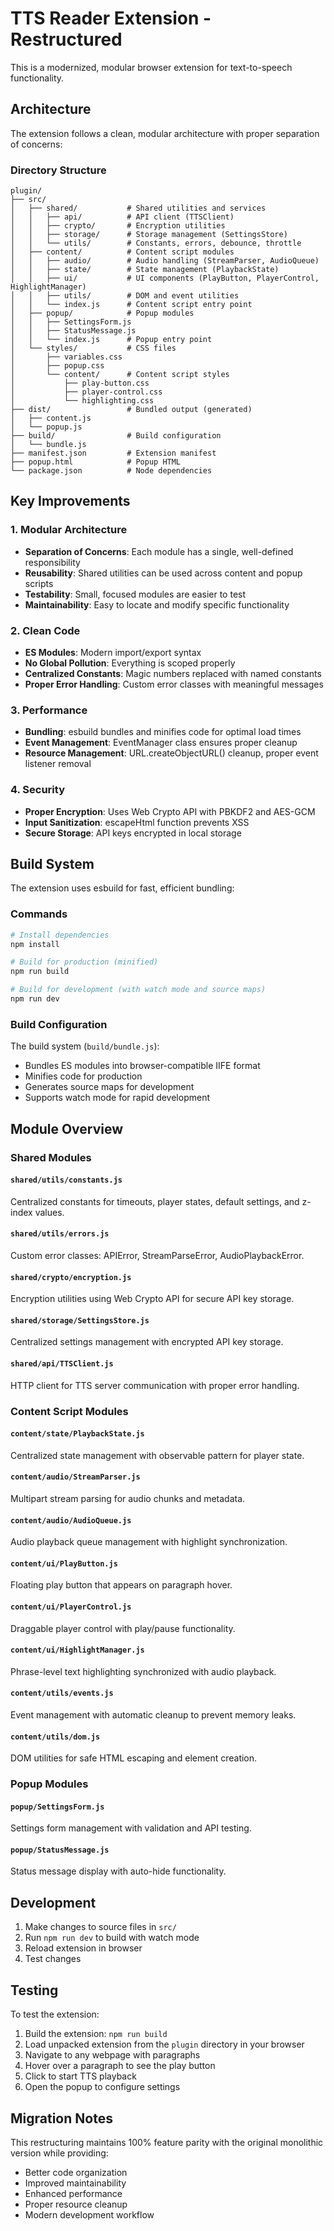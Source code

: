 # TTS Reader Extension - Restructured

This is a modernized, modular browser extension for text-to-speech functionality.

## Architecture

The extension follows a clean, modular architecture with proper separation of concerns:

### Directory Structure

```
plugin/
├── src/
│   ├── shared/           # Shared utilities and services
│   │   ├── api/          # API client (TTSClient)
│   │   ├── crypto/       # Encryption utilities
│   │   ├── storage/      # Storage management (SettingsStore)
│   │   └── utils/        # Constants, errors, debounce, throttle
│   ├── content/          # Content script modules
│   │   ├── audio/        # Audio handling (StreamParser, AudioQueue)
│   │   ├── state/        # State management (PlaybackState)
│   │   ├── ui/           # UI components (PlayButton, PlayerControl, HighlightManager)
│   │   ├── utils/        # DOM and event utilities
│   │   └── index.js      # Content script entry point
│   ├── popup/            # Popup modules
│   │   ├── SettingsForm.js
│   │   ├── StatusMessage.js
│   │   └── index.js      # Popup entry point
│   └── styles/           # CSS files
│       ├── variables.css
│       ├── popup.css
│       └── content/      # Content script styles
│           ├── play-button.css
│           ├── player-control.css
│           └── highlighting.css
├── dist/                 # Bundled output (generated)
│   ├── content.js
│   └── popup.js
├── build/                # Build configuration
│   └── bundle.js
├── manifest.json         # Extension manifest
├── popup.html            # Popup HTML
└── package.json          # Node dependencies

```

## Key Improvements

### 1. Modular Architecture
- **Separation of Concerns**: Each module has a single, well-defined responsibility
- **Reusability**: Shared utilities can be used across content and popup scripts
- **Testability**: Small, focused modules are easier to test
- **Maintainability**: Easy to locate and modify specific functionality

### 2. Clean Code
- **ES Modules**: Modern import/export syntax
- **No Global Pollution**: Everything is scoped properly
- **Centralized Constants**: Magic numbers replaced with named constants
- **Proper Error Handling**: Custom error classes with meaningful messages

### 3. Performance
- **Bundling**: esbuild bundles and minifies code for optimal load times
- **Event Management**: EventManager class ensures proper cleanup
- **Resource Management**: URL.createObjectURL() cleanup, proper event listener removal

### 4. Security
- **Proper Encryption**: Uses Web Crypto API with PBKDF2 and AES-GCM
- **Input Sanitization**: escapeHtml function prevents XSS
- **Secure Storage**: API keys encrypted in local storage

## Build System

The extension uses esbuild for fast, efficient bundling:

### Commands

```bash
# Install dependencies
npm install

# Build for production (minified)
npm run build

# Build for development (with watch mode and source maps)
npm run dev
```

### Build Configuration

The build system (`build/bundle.js`):
- Bundles ES modules into browser-compatible IIFE format
- Minifies code for production
- Generates source maps for development
- Supports watch mode for rapid development

## Module Overview

### Shared Modules

#### `shared/utils/constants.js`
Centralized constants for timeouts, player states, default settings, and z-index values.

#### `shared/utils/errors.js`
Custom error classes: APIError, StreamParseError, AudioPlaybackError.

#### `shared/crypto/encryption.js`
Encryption utilities using Web Crypto API for secure API key storage.

#### `shared/storage/SettingsStore.js`
Centralized settings management with encrypted API key storage.

#### `shared/api/TTSClient.js`
HTTP client for TTS server communication with proper error handling.

### Content Script Modules

#### `content/state/PlaybackState.js`
Centralized state management with observable pattern for player state.

#### `content/audio/StreamParser.js`
Multipart stream parsing for audio chunks and metadata.

#### `content/audio/AudioQueue.js`
Audio playback queue management with highlight synchronization.

#### `content/ui/PlayButton.js`
Floating play button that appears on paragraph hover.

#### `content/ui/PlayerControl.js`
Draggable player control with play/pause functionality.

#### `content/ui/HighlightManager.js`
Phrase-level text highlighting synchronized with audio playback.

#### `content/utils/events.js`
Event management with automatic cleanup to prevent memory leaks.

#### `content/utils/dom.js`
DOM utilities for safe HTML escaping and element creation.

### Popup Modules

#### `popup/SettingsForm.js`
Settings form management with validation and API testing.

#### `popup/StatusMessage.js`
Status message display with auto-hide functionality.

## Development

1. Make changes to source files in `src/`
2. Run `npm run dev` to build with watch mode
3. Reload extension in browser
4. Test changes

## Testing

To test the extension:

1. Build the extension: `npm run build`
2. Load unpacked extension from the `plugin` directory in your browser
3. Navigate to any webpage with paragraphs
4. Hover over a paragraph to see the play button
5. Click to start TTS playback
6. Open the popup to configure settings

## Migration Notes

This restructuring maintains 100% feature parity with the original monolithic version while providing:
- Better code organization
- Improved maintainability
- Enhanced performance
- Proper resource cleanup
- Modern development workflow
